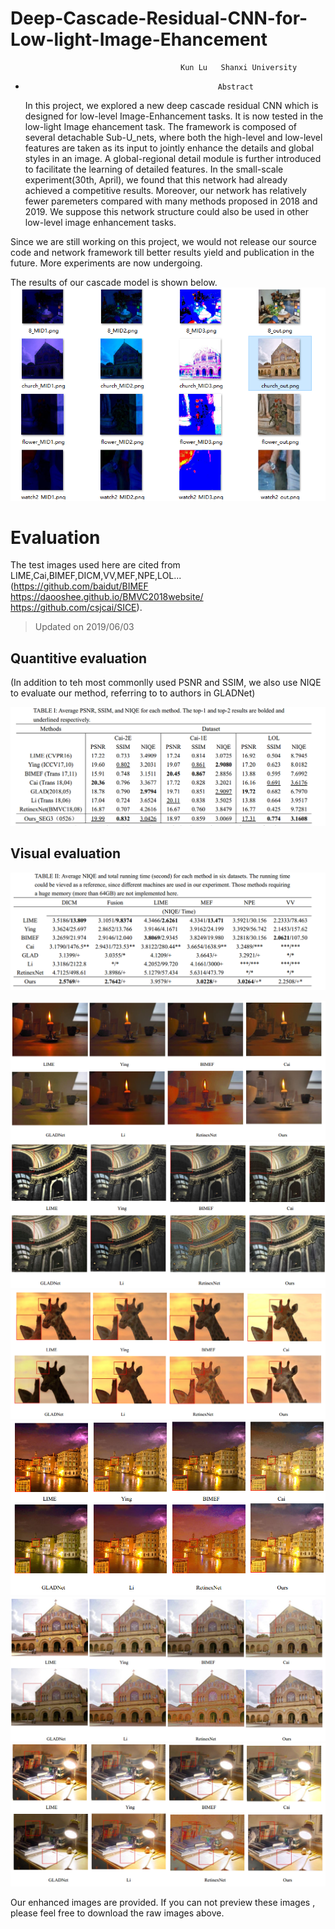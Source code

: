 # Deep-Cascade-Residual-CNN-for-Low-light-Image-Ehancement
                                          Kun Lu   Shanxi University  
       
*                                                Abstract  
    In this project, we explored a new deep cascade residual CNN which is designed for low-level Image-Enhancement tasks. It is now tested in the low-light Image ehancement task. The framework is composed of several detachable Sub-U_nets, where both the high-level and low-level features are taken as its input to jointly enhance the details and global styles in an image. A global-regional detail module is further introduced to facilitate the learning of detailed features. In the small-scale experiment(30th, April), we found that this network had already achieved a competitive results. Moreover, our network has relatively fewer paremeters compared with many methods proposed in 2018 and 2019. We suppose this network structure could also be used in other low-level image enhancement tasks.

Since we are still working on this project, we would not release our source code and network framework till better results yield and publication in the future. More experiments are now undergoing.  
     
       
The results of our cascade model is shown below.           
![cascade_results](Eval/structure.png)  


# Evaluation  
The test images used here are cited from LIME,Cai,BIMEF,DICM,VV,MEF,NPE,LOL...  
(https://github.com/baidut/BIMEF  https://daooshee.github.io/BMVC2018website/ https://github.com/csjcai/SICE).  
     
     

> Updated on 2019/06/03  
     
## Quantitive evaluation   
(In addition to teh most commonlly used PSNR and SSIM, we also use NIQE to evaluate our method, referring to to authors in GLADNet)  

![Q_eval](Eval/Newest_Q1_0602.png)
       
## Visual evaluation  
![V_eval](Eval/Newest_Q2_0602.png)
       
![V_eval_0](Eval/MEF_6079_COMPARE.png)  
![V_eval_1](Eval/MEF_00253_COMPARE.png)  
![V_eval_2](Eval/Fusion_01_COMPARE.png)  
![V_eval_3](Eval/LIME_01_COMPARE.png)  
![V_eval_4](Eval/DICM_04_COMPARE.png)  
![V_eval_5](Eval/MEF_lampicka_CAOMPARE.png)  

Our enhanced images are provided. If you can not preview these images , please feel free to download the raw images above.

